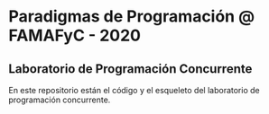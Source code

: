 Paradigmas de Programación @ FAMAFyC - 2020
===========================================

Laboratorio de Programación Concurrente
---------------------------------------

En este repositorio están el código y el esqueleto del laboratorio de
programación concurrente.

